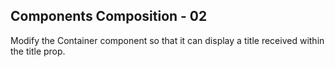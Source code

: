 ## Components Composition - 02

Modify the Container component so that it can display a title received within the title prop.

